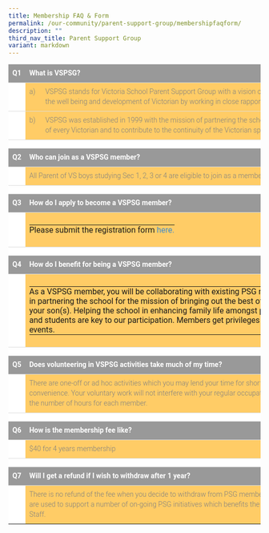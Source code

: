```yaml
---
title: Membership FAQ & Form
permalink: /our-community/parent-support-group/membershipfaqform/
description: ""
third_nav_title: Parent Support Group
variant: markdown
---
```

<table style="box-sizing: border-box; border-collapse: collapse; border-spacing: 0px; background-color: rgb(255, 255, 255); width: 711.5px; max-width: 100%; margin-bottom: 20px; min-height: 0.01%; overflow-x: auto; color: rgb(128, 128, 128); font-family: Roboto, sans-serif; font-size: 14px; font-style: normal; font-variant-ligatures: normal; font-variant-caps: normal; font-weight: 300; letter-spacing: normal; orphans: 2; text-align: start; text-transform: none; white-space: normal; widows: 2; word-spacing: 0px; -webkit-text-stroke-width: 0px; text-decoration-thickness: initial; text-decoration-style: initial; text-decoration-color: initial;" cellpadding="2" cellspacing="0" width="99%" border="0" class="table table-responsive"><tbody style="box-sizing: border-box;"><tr style="box-sizing: border-box;"><td style="box-sizing: border-box; padding: 8px; line-height: 1.42857; vertical-align: top; border-top: 1px solid rgb(221, 221, 221);" width="10%" bgcolor="#999999"><span style="box-sizing: border-box; color: rgb(255, 255, 255);"><strong style="box-sizing: border-box; font-weight: bold;">Q1</strong></span></td><td style="box-sizing: border-box; padding: 8px; line-height: 1.42857; vertical-align: top; border-top: 1px solid rgb(221, 221, 221);" bgcolor="#999999" colspan="2"><span style="box-sizing: border-box; color: rgb(255, 255, 255);"><strong style="box-sizing: border-box; font-weight: bold;">What is VSPSG?</strong></span></td></tr><tr style="box-sizing: border-box;"><td style="box-sizing: border-box; padding: 8px; line-height: 1.42857; vertical-align: top; border-top: 1px solid rgb(221, 221, 221);"></td><td style="box-sizing: border-box; padding: 8px; line-height: 1.42857; vertical-align: top; border-top: 1px solid rgb(221, 221, 221);" width="5%" bgcolor="#FFCC66" valign="top">a)</td><td style="box-sizing: border-box; padding: 8px; line-height: 1.42857; vertical-align: top; border-top: 1px solid rgb(221, 221, 221);" bgcolor="#FFCC66" valign="top">VSPSG stands for Victoria School Parent Support Group with a vision of being a valued partner in the well being and development of Victorian by working in close rapport with Victoria School.</td></tr><tr style="box-sizing: border-box;"><td style="box-sizing: border-box; padding: 8px; line-height: 1.42857; vertical-align: top; border-top: 1px solid rgb(221, 221, 221);"></td><td style="box-sizing: border-box; padding: 8px; line-height: 1.42857; vertical-align: top; border-top: 1px solid rgb(221, 221, 221);" bgcolor="#FFCC66" valign="top">b)</td><td style="box-sizing: border-box; padding: 8px; line-height: 1.42857; vertical-align: top; border-top: 1px solid rgb(221, 221, 221);" bgcolor="#FFCC66">VSPSG was established in 1999 with the mission of partnering the school in bringing out the best of every Victorian and to contribute to the continuity of the Victorian spirit.</td></tr><tr style="box-sizing: border-box;"><td style="box-sizing: border-box; padding: 8px; line-height: 1.42857; vertical-align: top; border-top: 1px solid rgb(221, 221, 221);"></td><td style="box-sizing: border-box; padding: 8px; line-height: 1.42857; vertical-align: top; border-top: 1px solid rgb(221, 221, 221);"></td><td style="box-sizing: border-box; padding: 8px; line-height: 1.42857; vertical-align: top; border-top: 1px solid rgb(221, 221, 221);"></td></tr><tr style="box-sizing: border-box;"><td style="box-sizing: border-box; padding: 8px; line-height: 1.42857; vertical-align: top; border-top: 1px solid rgb(221, 221, 221);" bgcolor="#999999"><span style="box-sizing: border-box; color: rgb(255, 255, 255);"><strong style="box-sizing: border-box; font-weight: bold;">Q2</strong></span></td><td style="box-sizing: border-box; padding: 8px; line-height: 1.42857; vertical-align: top; border-top: 1px solid rgb(221, 221, 221);" bgcolor="#999999" colspan="2"><span style="box-sizing: border-box; color: rgb(255, 255, 255);"><strong style="box-sizing: border-box; font-weight: bold;">Who can join as a VSPSG member?</strong></span></td></tr><tr style="box-sizing: border-box;"><td style="box-sizing: border-box; padding: 8px; line-height: 1.42857; vertical-align: top; border-top: 1px solid rgb(221, 221, 221);"></td><td style="box-sizing: border-box; padding: 8px; line-height: 1.42857; vertical-align: top; border-top: 1px solid rgb(221, 221, 221);" bgcolor="#FFCC66" colspan="2">All Parent of VS boys studying Sec 1, 2, 3 or 4 are eligible to join as a member in VSPSG.</td></tr><tr style="box-sizing: border-box;"><td style="box-sizing: border-box; padding: 8px; line-height: 1.42857; vertical-align: top; border-top: 1px solid rgb(221, 221, 221);"></td><td style="box-sizing: border-box; padding: 8px; line-height: 1.42857; vertical-align: top; border-top: 1px solid rgb(221, 221, 221);"></td><td style="box-sizing: border-box; padding: 8px; line-height: 1.42857; vertical-align: top; border-top: 1px solid rgb(221, 221, 221);"></td></tr><tr style="box-sizing: border-box;"><td style="box-sizing: border-box; padding: 8px; line-height: 1.42857; vertical-align: top; border-top: 1px solid rgb(221, 221, 221);" bgcolor="#999999"><span style="box-sizing: border-box; color: rgb(255, 255, 255);"><strong style="box-sizing: border-box; font-weight: bold;">Q3</strong></span></td><td style="box-sizing: border-box; padding: 8px; line-height: 1.42857; vertical-align: top; border-top: 1px solid rgb(221, 221, 221);" bgcolor="#999999" colspan="2"><span style="box-sizing: border-box; color: rgb(255, 255, 255);"><strong style="box-sizing: border-box; font-weight: bold;">How do I apply to become a VSPSG member?</strong></span></td></tr><tr style="box-sizing: border-box;"><td style="box-sizing: border-box; padding: 8px; line-height: 1.42857; vertical-align: top; border-top: 1px solid rgb(221, 221, 221);" height="19"></td><td style="box-sizing: border-box; padding: 8px; line-height: 1.42857; vertical-align: top; border-top: 1px solid rgb(221, 221, 221);" bgcolor="#FFCC66" colspan="2"><table style="box-sizing: border-box; border-collapse: collapse; border-spacing: 0px; background-color: transparent; width: 624.359px; height: 20px;" cellpadding="0" cellspacing="0" width="100%" border="0"><tbody style="box-sizing: border-box;"><tr style="box-sizing: border-box; height: 20px;"><td style="box-sizing: border-box; padding: 0px; height: 20px;" height="15">Please submit the registration form<span>&nbsp;</span><a style="box-sizing: border-box; background-color: transparent; color: rgb(66, 139, 202); text-decoration: none;" rel="noopener" target="_blank" href="https://go.gov.sg/vspsgreg2024">here.</a></td></tr></tbody></table></td></tr><tr style="box-sizing: border-box;"><td style="box-sizing: border-box; padding: 8px; line-height: 1.42857; vertical-align: top; border-top: 1px solid rgb(221, 221, 221);"></td><td style="box-sizing: border-box; padding: 8px; line-height: 1.42857; vertical-align: top; border-top: 1px solid rgb(221, 221, 221);"></td><td style="box-sizing: border-box; padding: 8px; line-height: 1.42857; vertical-align: top; border-top: 1px solid rgb(221, 221, 221);"></td></tr><tr style="box-sizing: border-box;" bgcolor="#999999"><td style="box-sizing: border-box; padding: 8px; line-height: 1.42857; vertical-align: top; border-top: 1px solid rgb(221, 221, 221);"><span style="box-sizing: border-box; color: rgb(255, 255, 255);"><strong style="box-sizing: border-box; font-weight: bold;">Q4</strong></span></td><td style="box-sizing: border-box; padding: 8px; line-height: 1.42857; vertical-align: top; border-top: 1px solid rgb(221, 221, 221);" colspan="2"><span style="box-sizing: border-box; color: rgb(255, 255, 255);"><strong style="box-sizing: border-box; font-weight: bold;">How do I benefit for being a VSPSG member?</strong></span></td></tr><tr style="box-sizing: border-box;"><td style="box-sizing: border-box; padding: 8px; line-height: 1.42857; vertical-align: top; border-top: 1px solid rgb(221, 221, 221);" height="74"></td><td style="box-sizing: border-box; padding: 8px; line-height: 1.42857; vertical-align: top; border-top: 1px solid rgb(221, 221, 221);" bgcolor="#FFCC66" colspan="2"><table style="box-sizing: border-box; border-collapse: collapse; border-spacing: 0px; background-color: transparent;" cellpadding="0" cellspacing="0" width="100%" border="0"><tbody style="box-sizing: border-box;"><tr style="box-sizing: border-box;"><td style="box-sizing: border-box; padding: 0px;" width="5%">As a VSPSG member, you will be collaborating with existing PSG members and advisors in partnering the school for the mission of bringing out the best of every Victorian i.e. your son(s). Helping the school in enhancing family life amongst parents, teaching staff and students are key to our participation. Members get privileges and priority for our events.</td></tr></tbody></table></td></tr><tr style="box-sizing: border-box;"><td style="box-sizing: border-box; padding: 8px; line-height: 1.42857; vertical-align: top; border-top: 1px solid rgb(221, 221, 221);"></td><td style="box-sizing: border-box; padding: 8px; line-height: 1.42857; vertical-align: top; border-top: 1px solid rgb(221, 221, 221);"></td><td style="box-sizing: border-box; padding: 8px; line-height: 1.42857; vertical-align: top; border-top: 1px solid rgb(221, 221, 221);"></td></tr><tr style="box-sizing: border-box;" bgcolor="#999999"><td style="box-sizing: border-box; padding: 8px; line-height: 1.42857; vertical-align: top; border-top: 1px solid rgb(221, 221, 221);"><span style="box-sizing: border-box; color: rgb(255, 255, 255);"><strong style="box-sizing: border-box; font-weight: bold;">Q5</strong></span></td><td style="box-sizing: border-box; padding: 8px; line-height: 1.42857; vertical-align: top; border-top: 1px solid rgb(221, 221, 221);" colspan="2"><span style="box-sizing: border-box; color: rgb(255, 255, 255);"><strong style="box-sizing: border-box; font-weight: bold;">Does volunteering in VSPSG activities take much of my time?</strong></span></td></tr><tr style="box-sizing: border-box;"><td style="box-sizing: border-box; padding: 8px; line-height: 1.42857; vertical-align: top; border-top: 1px solid rgb(221, 221, 221);"></td><td style="box-sizing: border-box; padding: 8px; line-height: 1.42857; vertical-align: top; border-top: 1px solid rgb(221, 221, 221);" bgcolor="#FFCC66" colspan="2">There are one-off or ad hoc activities which you may lend your time for short duration at your convenience. Your voluntary work will not interfere with your regular occupation. We do not mandate the number of hours for each member.</td></tr><tr style="box-sizing: border-box;"><td style="box-sizing: border-box; padding: 8px; line-height: 1.42857; vertical-align: top; border-top: 1px solid rgb(221, 221, 221);"></td><td style="box-sizing: border-box; padding: 8px; line-height: 1.42857; vertical-align: top; border-top: 1px solid rgb(221, 221, 221);"></td><td style="box-sizing: border-box; padding: 8px; line-height: 1.42857; vertical-align: top; border-top: 1px solid rgb(221, 221, 221);"></td></tr><tr style="box-sizing: border-box;"><td style="box-sizing: border-box; padding: 8px; line-height: 1.42857; vertical-align: top; border-top: 1px solid rgb(221, 221, 221);" bgcolor="#999999"><span style="box-sizing: border-box; color: rgb(255, 255, 255);"><strong style="box-sizing: border-box; font-weight: bold;">Q6</strong></span></td><td style="box-sizing: border-box; padding: 8px; line-height: 1.42857; vertical-align: top; border-top: 1px solid rgb(221, 221, 221);" bgcolor="#999999" colspan="2"><span style="box-sizing: border-box; color: rgb(255, 255, 255);"><strong style="box-sizing: border-box; font-weight: bold;">How is the membership fee like?</strong></span></td></tr><tr style="box-sizing: border-box;"><td style="box-sizing: border-box; padding: 8px; line-height: 1.42857; vertical-align: top; border-top: 1px solid rgb(221, 221, 221);" height="20"></td><td style="box-sizing: border-box; padding: 8px; line-height: 1.42857; vertical-align: top; border-top: 1px solid rgb(221, 221, 221);" bgcolor="#FFCC66" colspan="2">$40 for 4 years membership</td></tr><tr style="box-sizing: border-box;"><td style="box-sizing: border-box; padding: 8px; line-height: 1.42857; vertical-align: top; border-top: 1px solid rgb(221, 221, 221);"></td><td style="box-sizing: border-box; padding: 8px; line-height: 1.42857; vertical-align: top; border-top: 1px solid rgb(221, 221, 221);"></td><td style="box-sizing: border-box; padding: 8px; line-height: 1.42857; vertical-align: top; border-top: 1px solid rgb(221, 221, 221);"></td></tr><tr style="box-sizing: border-box;" bgcolor="#999999"><td style="box-sizing: border-box; padding: 8px; line-height: 1.42857; vertical-align: top; border-top: 1px solid rgb(221, 221, 221);"><span style="box-sizing: border-box; color: rgb(255, 255, 255);"><strong style="box-sizing: border-box; font-weight: bold;">Q7</strong></span></td><td style="box-sizing: border-box; padding: 8px; line-height: 1.42857; vertical-align: top; border-top: 1px solid rgb(221, 221, 221);" colspan="2"><span style="box-sizing: border-box; color: rgb(255, 255, 255);"><strong style="box-sizing: border-box; font-weight: bold;">Will I get a refund if I wish to withdraw after 1 year?</strong></span></td></tr><tr style="box-sizing: border-box;"><td style="box-sizing: border-box; padding: 8px; line-height: 1.42857; vertical-align: top; border-top: 1px solid rgb(221, 221, 221);" height="46"></td><td style="box-sizing: border-box; padding: 8px; line-height: 1.42857; vertical-align: top; border-top: 1px solid rgb(221, 221, 221);" bgcolor="#FFCC66" colspan="2">There is no refund of the fee when you decide to withdraw from PSG membership. The fees collected are used to support a number of on-going PSG initiatives which benefits the Parents, Students &amp; VS Staff.</td></tr></tbody></table>